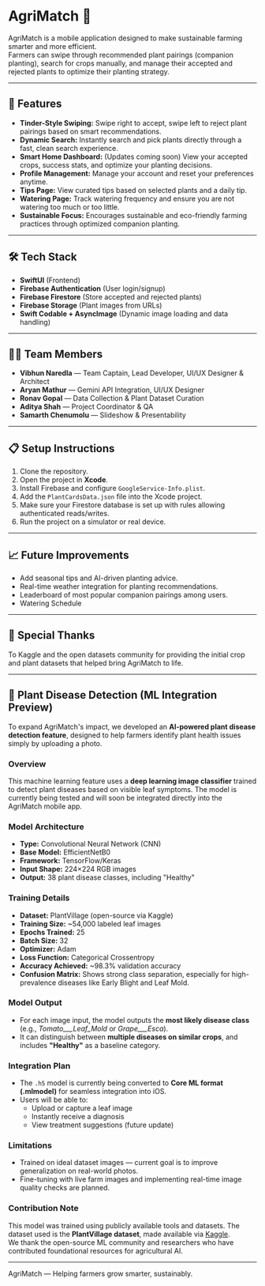 # AgriMatch 🌱

AgriMatch is a mobile application designed to make sustainable farming smarter and more efficient.  
Farmers can swipe through recommended plant pairings (companion planting), search for crops manually, and manage their accepted and rejected plants to optimize their planting strategy.

---

## 🚀 Features

- **Tinder-Style Swiping:** Swipe right to accept, swipe left to reject plant pairings based on smart recommendations.
- **Dynamic Search:** Instantly search and pick plants directly through a fast, clean search experience.
- **Smart Home Dashboard:** (Updates coming soon) View your accepted crops, success stats, and optimize your planting decisions.
- **Profile Management:** Manage your account and reset your preferences anytime.
- **Tips Page:** View curated tips based on selected plants and a daily tip.
- **Watering Page:** Track watering frequency and ensure you are not watering too much or too little.
- **Sustainable Focus:** Encourages sustainable and eco-friendly farming practices through optimized companion planting.

---

## 🛠 Tech Stack

- **SwiftUI** (Frontend)
- **Firebase Authentication** (User login/signup)
- **Firebase Firestore** (Store accepted and rejected plants)
- **Firebase Storage** (Plant images from URLs)
- **Swift Codable + AsyncImage** (Dynamic image loading and data handling)

---

## 👨‍💻 Team Members

- **Vibhun Naredla** — Team Captain, Lead Developer, UI/UX Designer & Architect
- **Aryan Mathur** — Gemini API Integration, UI/UX Designer
- **Ronav Gopal** — Data Collection & Plant Dataset Curation
- **Aditya Shah** — Project Coordinator & QA
- **Samarth Chenumolu** — Slideshow & Presentability

---

## 📋 Setup Instructions

1. Clone the repository.
2. Open the project in **Xcode**.
3. Install Firebase and configure `GoogleService-Info.plist`.
4. Add the `PlantCardsData.json` file into the Xcode project.
5. Make sure your Firestore database is set up with rules allowing authenticated reads/writes.
6. Run the project on a simulator or real device.

---

## 📈 Future Improvements

- Add seasonal tips and AI-driven planting advice.
- Real-time weather integration for planting recommendations.
- Leaderboard of most popular companion pairings among users.
- Watering Schedule

---

## 🧠 Special Thanks
To Kaggle and the open datasets community for providing the initial crop and plant datasets that helped bring AgriMatch to life.

---

## 🤖 Plant Disease Detection (ML Integration Preview)

To expand AgriMatch's impact, we developed an **AI-powered plant disease detection feature**, designed to help farmers identify plant health issues simply by uploading a photo.

### Overview
This machine learning feature uses a **deep learning image classifier** trained to detect plant diseases based on visible leaf symptoms. The model is currently being tested and will soon be integrated directly into the AgriMatch mobile app.

### Model Architecture
- **Type:** Convolutional Neural Network (CNN)
- **Base Model:** EfficientNetB0
- **Framework:** TensorFlow/Keras
- **Input Shape:** 224×224 RGB images
- **Output:** 38 plant disease classes, including "Healthy"

### Training Details
- **Dataset:** PlantVillage (open-source via Kaggle)  
- **Training Size:** ~54,000 labeled leaf images  
- **Epochs Trained:** 25  
- **Batch Size:** 32  
- **Optimizer:** Adam  
- **Loss Function:** Categorical Crossentropy  
- **Accuracy Achieved:** ~98.3% validation accuracy  
- **Confusion Matrix:** Shows strong class separation, especially for high-prevalence diseases like Early Blight and Leaf Mold.

### Model Output
- For each image input, the model outputs the **most likely disease class** (e.g., *Tomato___Leaf_Mold* or *Grape___Esca*).
- It can distinguish between **multiple diseases on similar crops**, and includes **"Healthy"** as a baseline category.

### Integration Plan
- The `.h5` model is currently being converted to **Core ML format (.mlmodel)** for seamless integration into iOS.
- Users will be able to:
  - Upload or capture a leaf image
  - Instantly receive a diagnosis
  - View treatment suggestions (future update)

### Limitations
- Trained on ideal dataset images — current goal is to improve generalization on real-world photos.
- Fine-tuning with live farm images and implementing real-time image quality checks are planned.

### Contribution Note
This model was trained using publicly available tools and datasets. The dataset used is the **PlantVillage dataset**, made available via [Kaggle](https://www.kaggle.com/datasets/emmarex/plantdisease).  
We thank the open-source ML community and researchers who have contributed foundational resources for agricultural AI.

---

AgriMatch — Helping farmers grow smarter, sustainably.
